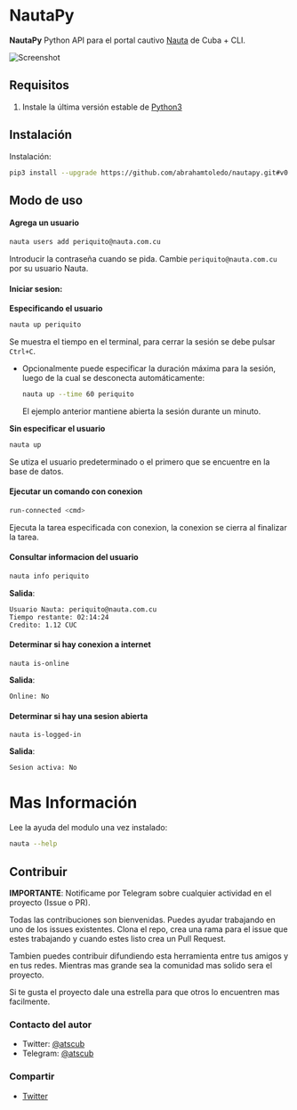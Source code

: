 # NautaPy

__NautaPy__ Python API para el portal cautivo [Nauta](https://secure.etecsa.net:8443/) de Cuba + CLI.

![Screenshot](../screenshots/screenshots/console-screenshot.png?raw=true)

## Requisitos

1. Instale la última versión estable de [Python3](https://www.python.org/downloads/)

## Instalación

Instalación:

```bash
pip3 install --upgrade https://github.com/abrahamtoledo/nautapy.git#v0.2.0
```

## Modo de uso

#### Agrega un usuario

```bash
nauta users add periquito@nauta.com.cu
```

Introducir la contraseña cuando se pida. Cambie `periquito@nauta.com.cu` por 
su usuario Nauta.

#### Iniciar sesion:

__Especificando el usuario__

```bash
nauta up periquito
```

Se muestra el tiempo en el terminal, para cerrar la sesión se debe pulsar `Ctrl+C`.

* Opcionalmente puede especificar la duración máxima para la sesión, luego de la cual se desconecta automáticamente:
    
    ```bash
    nauta up --time 60 periquito
    ```
    
    El ejemplo anterior mantiene abierta la sesión durante un minuto.

__Sin especificar el usuario__

```bash
nauta up
```
Se utiza el usuario predeterminado o el primero que se encuentre en la base de datos.


#### Ejecutar un comando con conexion

```bash
run-connected <cmd>
```
Ejecuta la tarea especificada con conexion, la conexion se cierra al finalizar la tarea.


#### Consultar informacion del usuario

```bash
nauta info periquito
```

__Salida__:

```text
Usuario Nauta: periquito@nauta.com.cu
Tiempo restante: 02:14:24
Credito: 1.12 CUC
```

#### Determinar si hay conexion a internet

```text
nauta is-online
```

__Salida__:
```text
Online: No
```

#### Determinar si hay una sesion abierta

```text
nauta is-logged-in
```

__Salida__:
```text
Sesion activa: No
```
    
# Mas Información

Lee la ayuda del modulo una vez instalado:

```bash
nauta --help
```

## Contribuir
__IMPORTANTE__: Notificame por Telegram sobre cualquier actividad en el proyecto (Issue o PR).

Todas las contribuciones son bienvenidas. Puedes ayudar trabajando en uno de los issues existentes. 
Clona el repo, crea una rama para el issue que estes trabajando y cuando estes listo crea un Pull Request.

Tambien puedes contribuir difundiendo esta herramienta entre tus amigos y en tus redes. Mientras
mas grande sea la comunidad mas solido sera el proyecto. 

Si te gusta el proyecto dale una estrella para que otros lo encuentren mas facilmente.

### Contacto del autor 

- Twitter: [@atscub](https://twitter.com/atscub)
- Telegram: [@atscub](https://t.me/atscub)


### Compartir
- [Twitter](https://twitter.com/intent/tweet?url=https%3A%2F%2Fgithub.com%2Fabrahamtoledo%2Fnautapy%2F&text=Python%20API%20para%20el%20portal%20cautivo%20Nauta%20de%20Cuba%20%2B%20CLI)
